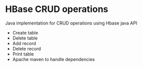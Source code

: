 # HBase CRUD operations
Java implementation for CRUD operations using Hbase java API 

- Create table
- Delete table
- Add record
- Delete record
- Print table
- Apache maven to handle dependencies
